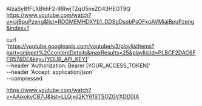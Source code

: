 
AIzaSyBfFLXBhhF2-lRRwjTZqU5neZO43HEOT9Q
https://www.youtube.com/watch?v=iajBpuPzeng&list=RDGMEMHDXYb1_DDSgDsobPsOFxpAVMiajBpuPzeng&index=1


curl \
  'https://youtube.googleapis.com/youtube/v3/playlistItems?part=snippet%2CcontentDetails&maxResults=25&playlistId=PLBCF2DAC6FFB574DE&key=[YOUR_API_KEY]' \
  --header 'Authorization: Bearer [YOUR_ACCESS_TOKEN]' \
  --header 'Accept: application/json' \
  --compressed


https://www.youtube.com/watch?v=AAjxokyCB7U&list=LLQjxd2KY61STSOZGVXDD0IA